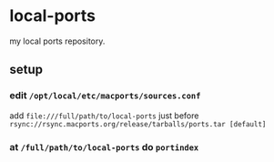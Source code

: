 # local-ports
my local ports repository.

## setup
### edit `/opt/local/etc/macports/sources.conf`
add `file:///full/path/to/local-ports` just before `rsync://rsync.macports.org/release/tarballs/ports.tar [default]`

### at `/full/path/to/local-ports` do `portindex`
